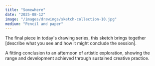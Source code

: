 ```yaml
---
title: "Somewhere"
date: "2025-08-12"
image: "/images/drawings/sketch-collection-10.jpg"
medium: "Pencil and paper"
---
```


The final piece in today's drawing series, this sketch brings together [describe what you see and how it might conclude the session].

A fitting conclusion to an afternoon of artistic exploration, showing the range and development achieved through sustained creative practice.
